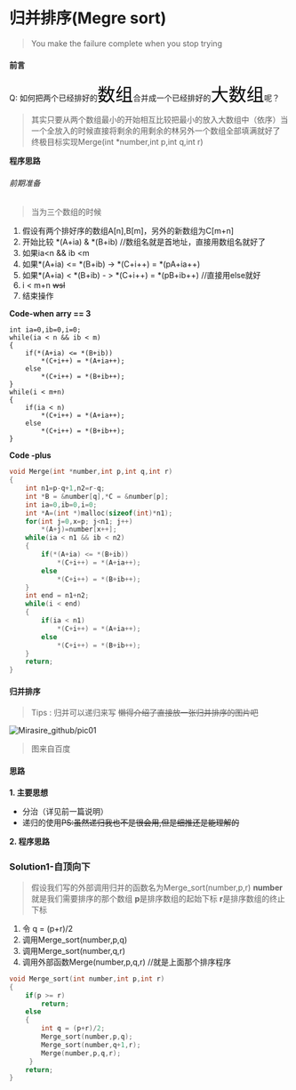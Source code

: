# 归并排序(Megre sort)

> You make the failure complete when you stop trying

#### 前言
Q:	 如何把两个已经排好的<font color='black' size=6>数组</font>合并成一个已经排好的<font color='black' size=6>大数组</font>呢？

> 其实只要从两个数组最小的开始相互比较把最小的放入大数组中（依序）当一个全放入的时候直接将剩余的用剩余的林另外一个数组全部填满就好了
> 终极目标实现Merge(int *number,int p,int q,int r)

**程序思路**

###### 前期准备

>当为三个数组的时候
1. 假设有两个排好序的数组A[n],B[m]，另外的新数组为C[m+n]
2. 开始比较  *(A+ia)  &  *(B+ib) //数组名就是首地址，直接用数组名就好了
3. 如果ia<n && ib <m 
1. 如果*(A+ia)  <=  *(B+ib)   ->   *(C+i++)  =   *(pA+ia++)
2. 如果*(A+ia)  <  *(B+ib)   - >  *(C+i++)  =  *(pB+ib++)   //直接用else就好
4. i < m+n ~~wsl~~
7. 结束操作

**Code-when arry == 3**

```
int ia=0,ib=0,i=0;
while(ia < n && ib < m)
{
    if(*(A+ia) <= *(B+ib))
        *(C+i++) = *(A+ia++);
    else
        *(C+i++) = *(B+ib++);
}
while(i < m+n)
{
    if(ia < n)
        *(C+i++) = *(A+ia++);
    else   
        *(C+i++) = *(B+ib++);
}
```
**Code -plus**
​    
```c
void Merge(int *number,int p,int q,int r)
{
    int n1=p-q+1,n2=r-q;
    int *B = &number[q],*C = &number[p];
    int ia=0,ib=0,i=0;
    int *A=(int *)malloc(sizeof(int)*n1);
    for(int j=0,x=p; j<n1; j++)
        *(A+j)=number[x++];
    while(ia < n1 && ib < n2)
    {
        if(*(A+ia) <= *(B+ib))
            *(C+i++) = *(A+ia++);
        else
            *(C+i++) = *(B+ib++);
    }
    int end = n1+n2;
    while(i < end)
    {
        if(ia < n1)
            *(C+i++) = *(A+ia++);
        else
            *(C+i++) = *(B+ib++);
    }
    return;
}
```

#### 归并排序
>Tips : 归并可以递归来写
>~~懒得介绍了直接放一张归并排序的图片吧~~


![Mirasire_github/pic01](https://raw.githubusercontent.com/Mirasire/study-notes/master/pic/Merge_sort.png)


> 图来自百度

#### 思路

**1. 主要思想**

- 分治（详见前一篇说明）
- 递归的使用~~PS:虽然递归我也不是很会用,但是细推还是能理解的~~

**2. 程序思路**
### Solution1-自顶向下
>  假设我们写的外部调用归并的函数名为Merge_sort(number,p,r) 
>  **number** 就是我们需要排序的那个数组
>  **p**是排序数组的起始下标
>  **r**是排序数组的终止下标

1. 令  q = (p+r)/2
2. 调用Merge_sort(number,p,q)
3. 调用Merge_sort(number,q,r)
4. 调用外部函数Merge(number,p,q,r)	//就是上面那个排序程序
   
```c
void Merge_sort(int number,int p,int r)
{
	if(p >= r)
		return;
	else
	{
        int q = (p+r)/2;
        Merge_sort(number,p,q);
        Merge_sort(number,q+1,r);
        Merge(number,p,q,r);
     }
    return;    
}
```

